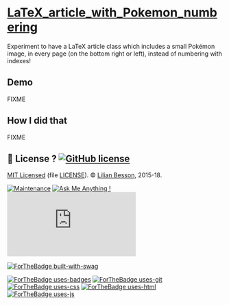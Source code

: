 # [LaTeX_article_with_Pokemon_numbering](https://naereen.github.io/LaTeX_article_with_Pokemon_numbering/)

Experiment to have a LaTeX article class which includes a small Pokémon image, in every page (on the bottom right or left), instead of numbering with indexes!

## Demo
FIXME

## How I did that
FIXME

## :scroll: License ? [![GitHub license](https://img.shields.io/github/license/Naereen/LaTeX_article_with_Pokemon_numbering.svg)](https://github.com/Naereen/LaTeX_article_with_Pokemon_numbering/blob/master/LICENSE)
[MIT Licensed](https://lbesson.mit-license.org/) (file [LICENSE](LICENSE)).
© [Lilian Besson](https://GitHub.com/Naereen), 2015-18.

[![Maintenance](https://img.shields.io/badge/Maintained%3F-yes-green.svg)](https://GitHub.com/Naereen/LaTeX_article_with_Pokemon_numbering/graphs/commit-activity)
[![Ask Me Anything !](https://img.shields.io/badge/Ask%20me-anything-1abc9c.svg)](https://GitHub.com/Naereen/ama)
[![Analytics](https://ga-beacon.appspot.com/UA-38514290-17/github.com/Naereen/LaTeX_article_with_Pokemon_numbering/README.md?pixel)](https://GitHub.com/Naereen/LaTeX_article_with_Pokemon_numbering/)

[![ForTheBadge built-with-swag](http://ForTheBadge.com/images/badges/built-with-swag.svg)](https://GitHub.com/Naereen/)

[![ForTheBadge uses-badges](http://ForTheBadge.com/images/badges/uses-badges.svg)](http://ForTheBadge.com)
[![ForTheBadge uses-git](http://ForTheBadge.com/images/badges/uses-git.svg)](https://GitHub.com/)
[![ForTheBadge uses-css](http://ForTheBadge.com/images/badges/uses-css.svg)](http://ForTheBadge.com)
[![ForTheBadge uses-html](http://ForTheBadge.com/images/badges/uses-html.svg)](http://ForTheBadge.com)
[![ForTheBadge uses-js](http://ForTheBadge.com/images/badges/uses-js.svg)](http://ForTheBadge.com)
